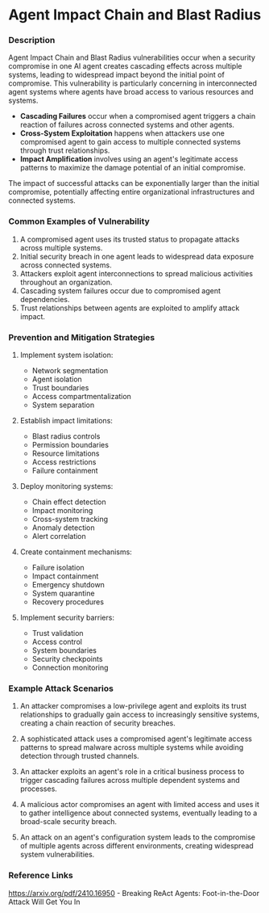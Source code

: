 # Agent Impact Chain and Blast Radius

### Description

Agent Impact Chain and Blast Radius vulnerabilities occur when a security compromise in one AI agent creates cascading effects across multiple systems, leading to widespread impact beyond the initial point of compromise. This vulnerability is particularly concerning in interconnected agent systems where agents have broad access to various resources and systems.

* **Cascading Failures** occur when a compromised agent triggers a chain reaction of failures across connected systems and other agents.
* **Cross-System Exploitation** happens when attackers use one compromised agent to gain access to multiple connected systems through trust relationships.
* **Impact Amplification** involves using an agent's legitimate access patterns to maximize the damage potential of an initial compromise.

The impact of successful attacks can be exponentially larger than the initial compromise, potentially affecting entire organizational infrastructures and connected systems.

### Common Examples of Vulnerability

1. A compromised agent uses its trusted status to propagate attacks across multiple systems.
2. Initial security breach in one agent leads to widespread data exposure across connected systems.
3. Attackers exploit agent interconnections to spread malicious activities throughout an organization.
4. Cascading system failures occur due to compromised agent dependencies.
5. Trust relationships between agents are exploited to amplify attack impact.

### Prevention and Mitigation Strategies

1. Implement system isolation:
   - Network segmentation
   - Agent isolation
   - Trust boundaries
   - Access compartmentalization
   - System separation

2. Establish impact limitations:
   - Blast radius controls
   - Permission boundaries
   - Resource limitations
   - Access restrictions
   - Failure containment

3. Deploy monitoring systems:
   - Chain effect detection
   - Impact monitoring
   - Cross-system tracking
   - Anomaly detection
   - Alert correlation

4. Create containment mechanisms:
   - Failure isolation
   - Impact containment
   - Emergency shutdown
   - System quarantine
   - Recovery procedures

5. Implement security barriers:
   - Trust validation
   - Access control
   - System boundaries
   - Security checkpoints
   - Connection monitoring

### Example Attack Scenarios

1. An attacker compromises a low-privilege agent and exploits its trust relationships to gradually gain access to increasingly sensitive systems, creating a chain reaction of security breaches.

2. A sophisticated attack uses a compromised agent's legitimate access patterns to spread malware across multiple systems while avoiding detection through trusted channels.

3. An attacker exploits an agent's role in a critical business process to trigger cascading failures across multiple dependent systems and processes.

4. A malicious actor compromises an agent with limited access and uses it to gather intelligence about connected systems, eventually leading to a broad-scale security breach.

5. An attack on an agent's configuration system leads to the compromise of multiple agents across different environments, creating widespread system vulnerabilities.

### Reference Links

https://arxiv.org/pdf/2410.16950 - Breaking ReAct Agents: Foot-in-the-Door Attack Will Get You In
